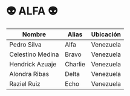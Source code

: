 # 👽 ALFA 👽

| Nombre           | Alias   | Ubicación |
| ---------------- | ------- | --------- |
| Pedro Silva      | Alfa    | Venezuela |
| Celestino Medina | Bravo   | Venezuela |
| Hendrick Azuaje  | Charlie | Venezuela |
| Alondra Ribas    | Delta   | Venezuela |
| Raziel Ruiz      | Echo    | Venezuela |
